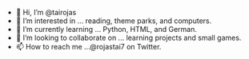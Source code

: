 - 👋 Hi, I’m @tairojas
- 👀 I’m interested in ... reading, theme parks, and computers.
- 🌱 I’m currently learning ... Python, HTML, and German.
- 💞️ I’m looking to collaborate on ... learning projects and small games.
- 📫 How to reach me ...@rojastai7 on Twitter.

<!---
tairojas/tairojas is a ✨ special ✨ repository because its `README.md` (this file) appears on your GitHub profile.
You can click the Preview link to take a look at your changes.
--->

